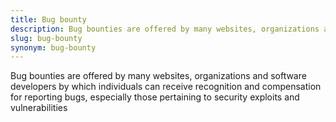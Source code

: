 ```yaml
---
title: Bug bounty
description: Bug bounties are offered by many websites, organizations and software developers by which individuals can receive recognition and compensation for reporting bugs, especially those pertaining to security exploits and vulnerabilities
slug: bug-bounty
synonym: bug-bounty
---
```


Bug bounties are offered by many websites, organizations and software developers by which individuals can receive recognition and compensation for reporting bugs, especially those pertaining to security exploits and vulnerabilities
